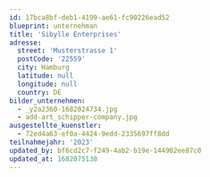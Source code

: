 ```yaml
---
id: 17bca8bf-deb1-4199-ae61-fc90226ead52
blueprint: unternehman
title: 'Sibylle Enterprises'
adresse:
  street: 'Musterstrasse 1'
  postCode: '22559'
  city: Hamburg
  latitude: null
  longitude: null
  country: DE
bilder_unternehmen:
  - _y2a2360-1682024734.jpg
  - add-art_schipper-company.jpg
ausgestellte_kuenstler:
  - 72ed4a63-ef0a-4424-9edd-2335697ff8dd
teilnahmejahr: '2023'
updated_by: bf6cd2c7-f249-4ab2-b19e-144902ee87c0
updated_at: 1682075138
---
```

